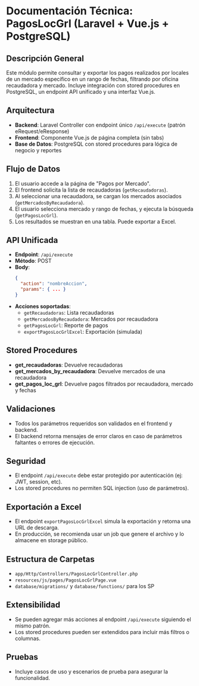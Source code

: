 # Documentación Técnica: PagosLocGrl (Laravel + Vue.js + PostgreSQL)

## Descripción General
Este módulo permite consultar y exportar los pagos realizados por locales de un mercado específico en un rango de fechas, filtrando por oficina recaudadora y mercado. Incluye integración con stored procedures en PostgreSQL, un endpoint API unificado y una interfaz Vue.js.

## Arquitectura
- **Backend**: Laravel Controller con endpoint único `/api/execute` (patrón eRequest/eResponse)
- **Frontend**: Componente Vue.js de página completa (sin tabs)
- **Base de Datos**: PostgreSQL con stored procedures para lógica de negocio y reportes

## Flujo de Datos
1. El usuario accede a la página de "Pagos por Mercado".
2. El frontend solicita la lista de recaudadoras (`getRecaudadoras`).
3. Al seleccionar una recaudadora, se cargan los mercados asociados (`getMercadosByRecaudadora`).
4. El usuario selecciona mercado y rango de fechas, y ejecuta la búsqueda (`getPagosLocGrl`).
5. Los resultados se muestran en una tabla. Puede exportar a Excel.

## API Unificada
- **Endpoint**: `/api/execute`
- **Método**: POST
- **Body**:
  ```json
  {
    "action": "nombreAccion",
    "params": { ... }
  }
  ```
- **Acciones soportadas**:
  - `getRecaudadoras`: Lista recaudadoras
  - `getMercadosByRecaudadora`: Mercados por recaudadora
  - `getPagosLocGrl`: Reporte de pagos
  - `exportPagosLocGrlExcel`: Exportación (simulada)

## Stored Procedures
- **get_recaudadoras**: Devuelve recaudadoras
- **get_mercados_by_recaudadora**: Devuelve mercados de una recaudadora
- **get_pagos_loc_grl**: Devuelve pagos filtrados por recaudadora, mercado y fechas

## Validaciones
- Todos los parámetros requeridos son validados en el frontend y backend.
- El backend retorna mensajes de error claros en caso de parámetros faltantes o errores de ejecución.

## Seguridad
- El endpoint `/api/execute` debe estar protegido por autenticación (ej: JWT, session, etc).
- Los stored procedures no permiten SQL injection (uso de parámetros).

## Exportación a Excel
- El endpoint `exportPagosLocGrlExcel` simula la exportación y retorna una URL de descarga.
- En producción, se recomienda usar un job que genere el archivo y lo almacene en storage público.

## Estructura de Carpetas
- `app/Http/Controllers/PagosLocGrlController.php`
- `resources/js/pages/PagosLocGrlPage.vue`
- `database/migrations/` y `database/functions/` para los SP

## Extensibilidad
- Se pueden agregar más acciones al endpoint `/api/execute` siguiendo el mismo patrón.
- Los stored procedures pueden ser extendidos para incluir más filtros o columnas.

## Pruebas
- Incluye casos de uso y escenarios de prueba para asegurar la funcionalidad.

#